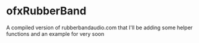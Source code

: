 # ofxRubberBand

A compiled version of rubberbandaudio.com that I'll be adding some helper functions and an example for very soon
